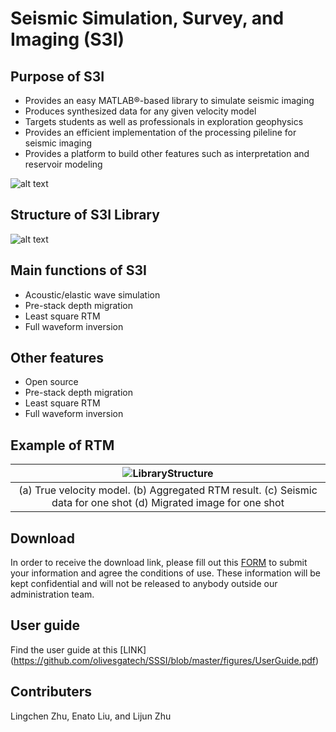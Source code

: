 # Seismic Simulation, Survey, and Imaging (S3I)
## Purpose of S3I
  * Provides an easy MATLAB®-based library to simulate seismic imaging
  * Produces synthesized data for any given velocity model
  * Targets students as well as professionals in exploration geophysics
  * Provides an efficient implementation of the processing pileline for seismic imaging
  * Provides a platform to build other features such as interpretation and reservoir modeling
  
![alt text](https://github.com/olivesgatech/SSSI/blob/master/figures/seismicsurvey.png "Seismic Survey")


## Structure of S3I Library

![alt text](https://github.com/olivesgatech/SSSI/blob/master/figures/structure.png "Library Structure")

## Main functions of S3I
  * Acoustic/elastic wave simulation
  * Pre-stack depth migration
  * Least square RTM
  * Full waveform inversion

## Other features
  * Open source
  * Pre-stack depth migration
  * Least square RTM
  * Full waveform inversion


## Example of RTM

|![LibraryStructure](https://github.com/olivesgatech/SSSI/blob/master/figures/MarmousiRTM.png "Library Structure")|
|:--:|
|(a) True velocity model. (b) Aggregated RTM result. (c) Seismic data for one shot (d) Migrated image for one shot |

## Download
In order to receive the download link, please fill out this [FORM](https://docs.google.com/forms/d/e/1FAIpQLScSu1Vu9DTe9Znznw2avn5LDFkexVXsfUl0dcHZwQ3KDIyXTQ/viewform?vc=0&c=0&w=1) to submit your information and agree the conditions of use. These information will be kept confidential and will not be released to anybody outside our administration team.

## User guide 
Find the user guide at this [LINK] (https://github.com/olivesgatech/SSSI/blob/master/figures/UserGuide.pdf)

## Contributers 
Lingchen Zhu, Enato Liu, and Lijun Zhu 
